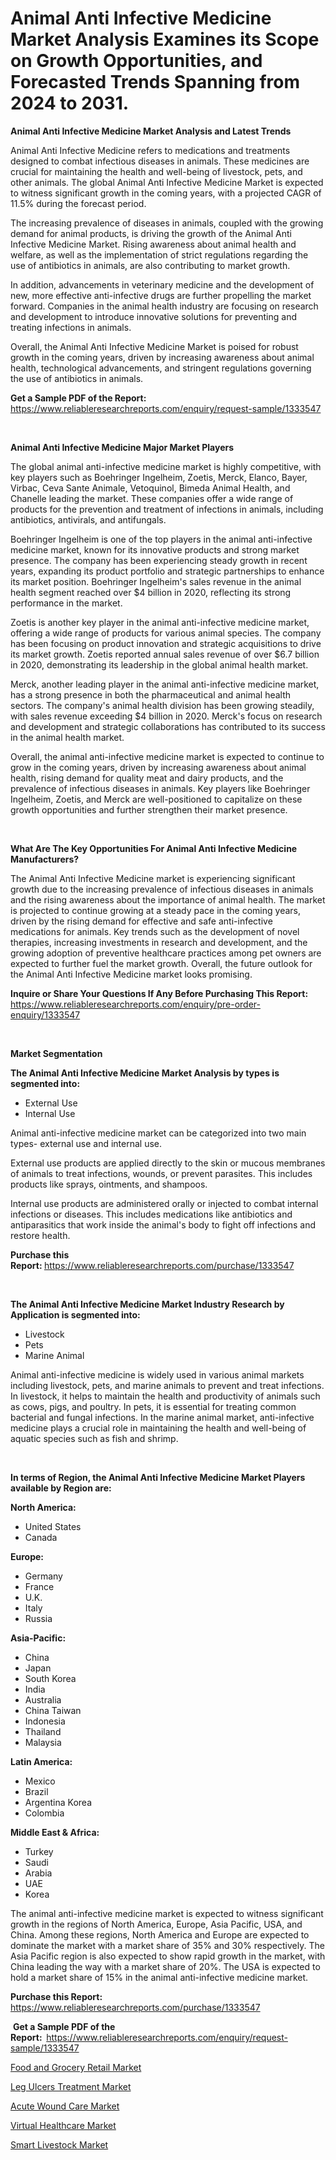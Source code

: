 <p><h1>Animal Anti Infective Medicine Market Analysis Examines its Scope on Growth Opportunities, and Forecasted Trends Spanning from 2024 to 2031.</h1></p><p><strong>Animal Anti Infective Medicine Market Analysis and Latest Trends</strong></p>
<p><p>Animal Anti Infective Medicine refers to medications and treatments designed to combat infectious diseases in animals. These medicines are crucial for maintaining the health and well-being of livestock, pets, and other animals. The global Animal Anti Infective Medicine Market is expected to witness significant growth in the coming years, with a projected CAGR of 11.5% during the forecast period.</p><p>The increasing prevalence of diseases in animals, coupled with the growing demand for animal products, is driving the growth of the Animal Anti Infective Medicine Market. Rising awareness about animal health and welfare, as well as the implementation of strict regulations regarding the use of antibiotics in animals, are also contributing to market growth.</p><p>In addition, advancements in veterinary medicine and the development of new, more effective anti-infective drugs are further propelling the market forward. Companies in the animal health industry are focusing on research and development to introduce innovative solutions for preventing and treating infections in animals.</p><p>Overall, the Animal Anti Infective Medicine Market is poised for robust growth in the coming years, driven by increasing awareness about animal health, technological advancements, and stringent regulations governing the use of antibiotics in animals.</p></p>
<p><strong>Get a Sample PDF of the Report:&nbsp;</strong> <a href="https://www.reliableresearchreports.com/enquiry/request-sample/1333547">https://www.reliableresearchreports.com/enquiry/request-sample/1333547</a></p>
<p>&nbsp;</p>
<p><strong>Animal Anti Infective Medicine Major Market Players</strong></p>
<p><p>The global animal anti-infective medicine market is highly competitive, with key players such as Boehringer Ingelheim, Zoetis, Merck, Elanco, Bayer, Virbac, Ceva Sante Animale, Vetoquinol, Bimeda Animal Health, and Chanelle leading the market. These companies offer a wide range of products for the prevention and treatment of infections in animals, including antibiotics, antivirals, and antifungals.</p><p>Boehringer Ingelheim is one of the top players in the animal anti-infective medicine market, known for its innovative products and strong market presence. The company has been experiencing steady growth in recent years, expanding its product portfolio and strategic partnerships to enhance its market position. Boehringer Ingelheim's sales revenue in the animal health segment reached over $4 billion in 2020, reflecting its strong performance in the market.</p><p>Zoetis is another key player in the animal anti-infective medicine market, offering a wide range of products for various animal species. The company has been focusing on product innovation and strategic acquisitions to drive its market growth. Zoetis reported annual sales revenue of over $6.7 billion in 2020, demonstrating its leadership in the global animal health market.</p><p>Merck, another leading player in the animal anti-infective medicine market, has a strong presence in both the pharmaceutical and animal health sectors. The company's animal health division has been growing steadily, with sales revenue exceeding $4 billion in 2020. Merck's focus on research and development and strategic collaborations has contributed to its success in the animal health market.</p><p>Overall, the animal anti-infective medicine market is expected to continue to grow in the coming years, driven by increasing awareness about animal health, rising demand for quality meat and dairy products, and the prevalence of infectious diseases in animals. Key players like Boehringer Ingelheim, Zoetis, and Merck are well-positioned to capitalize on these growth opportunities and further strengthen their market presence.</p></p>
<p>&nbsp;</p>
<p><strong>What Are The Key Opportunities For Animal Anti Infective Medicine Manufacturers?</strong></p>
<p><p>The Animal Anti Infective Medicine market is experiencing significant growth due to the increasing prevalence of infectious diseases in animals and the rising awareness about the importance of animal health. The market is projected to continue growing at a steady pace in the coming years, driven by the rising demand for effective and safe anti-infective medications for animals. Key trends such as the development of novel therapies, increasing investments in research and development, and the growing adoption of preventive healthcare practices among pet owners are expected to further fuel the market growth. Overall, the future outlook for the Animal Anti Infective Medicine market looks promising.</p></p>
<p><strong>Inquire or Share Your Questions If Any Before Purchasing This Report:</strong> <a href="https://www.reliableresearchreports.com/enquiry/pre-order-enquiry/1333547">https://www.reliableresearchreports.com/enquiry/pre-order-enquiry/1333547</a></p>
<p>&nbsp;</p>
<p><strong>Market Segmentation</strong></p>
<p><strong>The Animal Anti Infective Medicine Market Analysis by types is segmented into:</strong></p>
<p><ul><li>External Use</li><li>Internal Use</li></ul></p>
<p><p>Animal anti-infective medicine market can be categorized into two main types- external use and internal use. </p><p>External use products are applied directly to the skin or mucous membranes of animals to treat infections, wounds, or prevent parasites. This includes products like sprays, ointments, and shampoos.</p><p>Internal use products are administered orally or injected to combat internal infections or diseases. This includes medications like antibiotics and antiparasitics that work inside the animal's body to fight off infections and restore health.</p></p>
<p><strong>Purchase this Report:&nbsp;</strong><a href="https://www.reliableresearchreports.com/purchase/1333547">https://www.reliableresearchreports.com/purchase/1333547</a></p>
<p>&nbsp;</p>
<p><strong>The Animal Anti Infective Medicine Market Industry Research by Application is segmented into:</strong></p>
<p><ul><li>Livestock</li><li>Pets</li><li>Marine Animal</li></ul></p>
<p><p>Animal anti-infective medicine is widely used in various animal markets including livestock, pets, and marine animals to prevent and treat infections. In livestock, it helps to maintain the health and productivity of animals such as cows, pigs, and poultry. In pets, it is essential for treating common bacterial and fungal infections. In the marine animal market, anti-infective medicine plays a crucial role in maintaining the health and well-being of aquatic species such as fish and shrimp.</p></p>
<p>&nbsp;</p>
<p><strong>In terms of Region, the Animal Anti Infective Medicine Market Players available by Region are:</strong></p>
<p>
    <p> <strong> North America: </strong>
        <ul>
            <li>United States</li>
            <li>Canada</li>
        </ul>
        </p> 
    <p> <strong> Europe: </strong>
        <ul>
            <li>Germany</li>
            <li>France</li>
            <li>U.K.</li>
            <li>Italy</li>
            <li>Russia</li>
        </ul>
        </p> 
    <p> <strong> Asia-Pacific: </strong>
        <ul>
            <li>China</li>
            <li>Japan</li>
            <li>South Korea</li>
            <li>India</li>
            <li>Australia</li>
            <li>China Taiwan</li>
            <li>Indonesia</li>
            <li>Thailand</li>
            <li>Malaysia</li>
        </ul>
        </p> 
    <p> <strong> Latin America: </strong>
        <ul>
            <li>Mexico</li>
            <li>Brazil</li>
            <li>Argentina Korea</li>
            <li>Colombia</li>
        </ul>
        </p> 
    <p> <strong> Middle East & Africa: </strong>
        <ul>
            <li>Turkey</li>
            <li>Saudi</li>
            <li>Arabia</li>
            <li>UAE</li>
            <li>Korea</li>
        </ul>
    </p>
    </p>
<p><p>The animal anti-infective medicine market is expected to witness significant growth in the regions of North America, Europe, Asia Pacific, USA, and China. Among these regions, North America and Europe are expected to dominate the market with a market share of 35% and 30% respectively. The Asia Pacific region is also expected to show rapid growth in the market, with China leading the way with a market share of 20%. The USA is expected to hold a market share of 15% in the animal anti-infective medicine market.</p></p>
<p><strong>Purchase this Report: </strong><a href="https://www.reliableresearchreports.com/purchase/1333547">https://www.reliableresearchreports.com/purchase/1333547</a></p>
<p>&nbsp;<strong>Get a Sample PDF of the Report:&nbsp;&nbsp;</strong><a href="https://www.reliableresearchreports.com/enquiry/request-sample/1333547">https://www.reliableresearchreports.com/enquiry/request-sample/1333547</a></p>
<p><strong></strong></p>
<p><p><a href="https://medium.com/@waltercruz6g/food-and-grocery-retail-market-the-key-to-successful-business-strategy-forecast-till-2031-a4e4bc4ec2f3">Food and Grocery Retail Market</a></p><p><a href="https://medium.com/@yvettelesch/leg-ulcers-treatment-market-size-and-market-trends-complete-industry-overview-2024-to-2031-0f43d05606ca">Leg Ulcers Treatment Market</a></p><p><a href="https://medium.com/@yvettelesch/acute-wound-care-market-analysis-its-cagr-market-segmentation-and-global-industry-overview-3bcbda890dec">Acute Wound Care Market</a></p><p><a href="https://medium.com/@waltercruz6g/virtual-healthcare-market-outlook-industry-overview-and-forecast-2024-to-2031-09af459af716">Virtual Healthcare Market</a></p><p><a href="https://medium.com/@avaalsop666/smart-livestock-market-the-key-to-successful-business-strategy-forecast-till-2031-1fda2894e140">Smart Livestock Market</a></p></p>